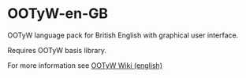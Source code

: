# OOTyW-en-GB
OOTyW language pack for British English with graphical user interface.

Requires OOTyW basis library.

For more information see [OOTyW Wiki (english)](https://github.com/peter88213/OOTyW/wiki)
